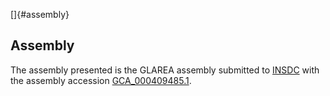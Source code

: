 []{#assembly}

Assembly
--------

The assembly presented is the GLAREA assembly submitted to
[INSDC](http://www.insdc.org) with the assembly accession
[GCA\_000409485.1](http://www.ebi.ac.uk/ena/data/view/GCA_000409485.1).
